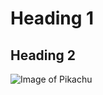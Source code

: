 # Heading 1
## Heading 2

![Image of Pikachu](https://assets.pokemon.com/assets/cms2/img/pokedex/full/025.png)
